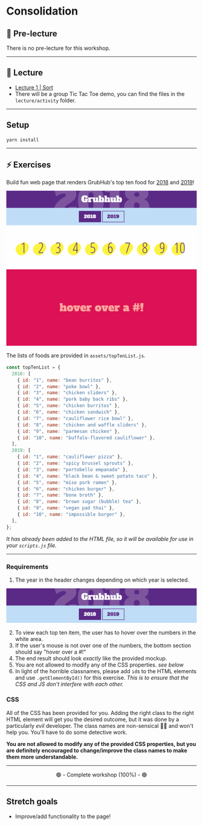 # Consolidation

## 🦊 Pre-lecture

There is no pre-lecture for this workshop.

---

## 🦉 Lecture

- [Lecture 1 | Sort](./lecture/lecture-1-sort.md)
- There will be a group Tic Tac Toe demo, you can find the files in the `lecture/activity` folder.

---

## Setup

```
yarn install
```

---

## ⚡ Exercises

Build fun web page that renders GrubHub's top ten food for [2018](https://www.insider.com/most-popular-foods-grubhub-2018-12) and [2019](https://www.thepacker.com/article/report-grubhubs-2019-year-food)!

![exercise 1 complete](./lecture/assets/ex-1_3.gif)

The lists of foods are provided in `assets/topTenList.js`.

```js
const topTenList = {
  2018: [
    { id: "1", name: "bean burritos" },
    { id: "2", name: "poke bowl" },
    { id: "3", name: "chicken sliders" },
    { id: "4", name: "pork baby back ribs" },
    { id: "5", name: "chicken burritos" },
    { id: "6", name: "chicken sandwich" },
    { id: "7", name: "cauliflower rice bowl" },
    { id: "8", name: "chicken and waffle sliders" },
    { id: "9", name: "parmesan chicken" },
    { id: "10", name: "buffalo-flavored cauliflower" },
  ],
  2019: [
    { id: "1", name: "cauliflower pizza" },
    { id: "2", name: "spicy brussel sprouts" },
    { id: "3", name: "portobello empanada" },
    { id: "4", name: "black bean & sweet potato taco" },
    { id: "5", name: "miso pork ramen" },
    { id: "6", name: "chicken burger" },
    { id: "7", name: "bone broth" },
    { id: "8", name: "brown sugar (bubble) tea" },
    { id: "9", name: "vegan pad thai" },
    { id: "10", name: "impossible burger" },
  ],
};
```

_It has already been added to the HTML file, so it will be available for use in your `scripts.js` file._

---

### Requirements

1. The year in the header changes depending on which year is selected.

![exercise 1 header](./lecture/assets/ex-1_2.gif)

2. To view each top ten item, the user has to hover over the numbers in the white area.
3. If the user's mouse is not over one of the numbers, the bottom section should say "hover over a #!"
4. The end result should look _exactly_ like the provided mockup.
5. You are not allowed to modify any of the CSS properties. _see below_
6. In light of the horrible classnames, please add `id`s to the HTML elements and use `.getElementById()` for this exercise. _This is to ensure that the CSS and JS don't interfere with each other._

### CSS

All of the CSS has been provided for you. Adding the right class to the right HTML element will get you the desired outcome, but it was done by a particularly _evil_ developer. The class names are non-sensical 🤦‍♂️ and won't help you. You'll have to do some detective work.

**You are not allowed to modify any of the provided CSS properties, but you are definitely encouraged to change/improve the class names to make them more understandable.**

---

<center>🟢 - Complete workshop (100%) - 🟢</center>

---

## Stretch goals

- Improve/add functionality to the page!
